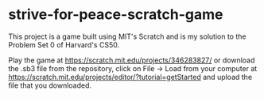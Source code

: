 # strive-for-peace-scratch-game
This project is a game built using MIT's Scratch and is my solution to the Problem Set 0 of Harvard's CS50.

Play the game at https://scratch.mit.edu/projects/346283827/ or download the .sb3 file from the repository, click on File -> Load from your computer at https://scratch.mit.edu/projects/editor/?tutorial=getStarted and upload the file that you downloaded.
